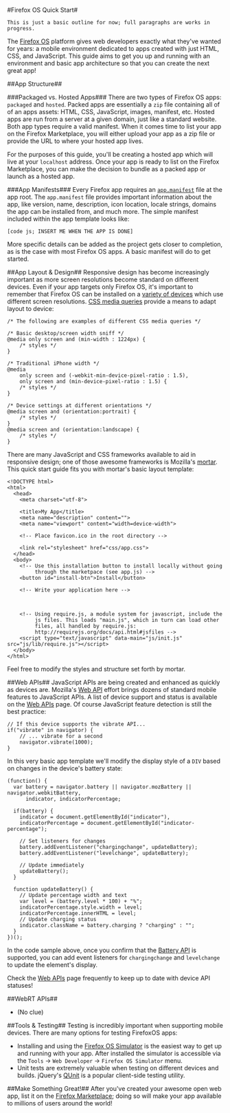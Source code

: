 #Firefox OS Quick Start#

``This is just a basic outline for now; full paragraphs are works in progress.``

The [Firefox OS](http://www.mozilla.org/en-US/firefoxos/) platform gives web developers exactly what they've wanted for years:  a mobile environment dedicated to apps created with just HTML, CSS, and JavaScript.  This guide aims to get you up and running with an environment and basic app architecture so that you can create the next great app!


##App Structure##

###Packaged vs. Hosted Apps###
There are two types of Firefox OS apps:  `packaged` and `hosted`.  Packed apps are essentially a `zip` file containing all of of an apps assets:  HTML, CSS, JavaScript, images, manifest, etc.  Hosted apps are run from a server at a given domain, just like a standard website.  Both app types require a valid manifest.  When it comes time to list your app on the Firefox Marketplace, you will either upload your app as a zip file or provide the URL to where your hosted app lives.

For the purposes of this guide, you'll be creating a hosted app which will live at your `localhost` address.  Once your app is ready to list on the Firefox Marketplace, you can make the decision to bundle as a packed app or launch as a hosted app.


###App Manifests###
Every Firefox app requires an [`app.manifest`](https://marketplace-dev.allizom.org/developers/docs/manifests) file at the app root.  The `app.manifest` file provides important information about the app, like version, name, description, icon location, locale strings, domains the app can be installed from, and much more.  The simple manifest included within the app template looks like:

	[code js; INSERT ME WHEN THE APP IS DONE]

More specific details can be added as the project gets closer to completion, as is the case with most Firefox OS apps.  A basic manifest will do to get started. 


##App Layout & Design##
Responsive design has become increasingly important as more screen resolutions become standard on different devices.  Even if your app targets only Firefox OS, it's important to remember that Firefox OS can be installed on a [variety of devices](https://developer.mozilla.org/en-US/docs/Mozilla/Firefox_OS/Firefox_OS_build_prerequisites) which use different screen resolutions.  [CSS media queries](https://developer.mozilla.org/en-US/docs/CSS/Media_queries) provide a means to adapt layout to device:

	/* The following are examples of different CSS media queries */

	/* Basic desktop/screen width sniff */
	@media only screen and (min-width : 1224px) {
		/* styles */
	}

	/* Traditional iPhone width */
	@media
		only screen and (-webkit-min-device-pixel-ratio : 1.5),
		only screen and (min-device-pixel-ratio : 1.5) {
		/* styles */
	}

	/* Device settings at different orientations */
	@media screen and (orientation:portrait) {
		/* styles */
	}
	@media screen and (orientation:landscape) {
		/* styles */
	}


There are many JavaScript and CSS frameworks available to aid in responsive design; one of those awesome frameworks is Mozilla's [mortar](https://github.com/mozilla/mortar).  This quick start guide fits you with mortar's basic layout template:
	
	<!DOCTYPE html>
	<html>
	  <head>
	    <meta charset="utf-8">

	    <title>My App</title>
	    <meta name="description" content="">
	    <meta name="viewport" content="width=device-width">

	    <!-- Place favicon.ico in the root directory -->

	    <link rel="stylesheet" href="css/app.css">
	  </head>
	  <body>
	    <!-- Use this installation button to install locally without going
	         through the marketpace (see app.js) -->
	    <button id="install-btn">Install</button>    

	    <!-- Write your application here -->

	    
	    
	    <!-- Using require.js, a module system for javascript, include the
	         js files. This loads "main.js", which in turn can load other
	         files, all handled by require.js:
	         http://requirejs.org/docs/api.html#jsfiles -->
	    <script type="text/javascript" data-main="js/init.js" src="js/lib/require.js"></script>
	  </body>
	</html>


Feel free to modify the styles and structure set forth by mortar.


##Web APIs##
JavaScript APIs are being created and enhanced as quickly as devices are.  Mozilla's [Web API](https://wiki.mozilla.org/WebAPI) effort brings dozens of standard mobile features to JavaScript APIs.  A list of device support and status is available on the [Web APIs](https://wiki.mozilla.org/WebAPI) page.  Of course JavaScript feature detection is still the best practice:

	// If this device supports the vibrate API...
	if("vibrate" in navigator) {
		// ... vibrate for a second
		navigator.vibrate(1000);
	}

In this very basic app template we'll modify the display style of a `DIV` based on changes in the device's battery state:

	(function() {
      var battery = navigator.battery || navigator.mozBattery || navigator.webkitBattery,
          indicator, indicatorPercentage;

      if(battery) {
        indicator = document.getElementById("indicator"),
        indicatorPercentage = document.getElementById("indicator-percentage");

        // Set listeners for changes
        battery.addEventListener("chargingchange", updateBattery);
        battery.addEventListener("levelchange", updateBattery);

        // Update immediately
        updateBattery();
      }

      function updateBattery() {
        // Update percentage width and text
        var level = (battery.level * 100) + "%";
        indicatorPercentage.style.width = level;
        indicatorPercentage.innerHTML = level;
        // Update charging status
        indicator.className = battery.charging ? "charging" : "";
      }
    })();

In the code sample above, once you confirm that the [Battery API](https://developer.mozilla.org/en-US/docs/DOM/window.navigator.battery) is supported, you can add event listeners for `chargingchange` and `levelchange` to update the element's display.

Check the [Web APIs](https://wiki.mozilla.org/WebAPI) page frequently to keep up to date with device API statuses!

##WebRT APIs##
*  (No clue)




##Tools & Testing##
Testing is incredibly important when supporting mobile devices.  There are many options for testing FirefoxOS apps:

*  Installing and using the [Firefox OS Simulator](https://addons.mozilla.org/en-us/firefox/addon/firefox-os-simulator/) is the easiest way to get up and running with your app.  After installed the simulator is accessible via the `Tools` -> `Web Developer` -> `Firefox OS Simulator` menu.
*  Unit tests are extremely valuable when testing on different devices and builds.  jQuery's  [QUnit](http://qunitjs.com/) is a popular client-side testing utility.


##Make Something Great!##
After you've created your awesome open web app, list it on the [Firefox Marketplace](https://marketplace.firefox.com/); doing so will make your app available to millions of users around the world!